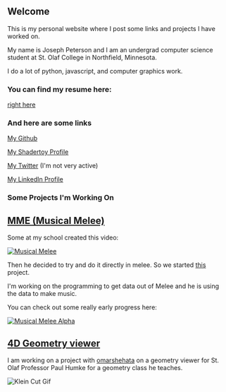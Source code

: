 ## Welcome

This is my personal website where I post some links and projects I have worked on.

My name is Joseph Peterson and I am an undergrad computer science student at St. Olaf College in Northfield, Minnesota.

I do a lot of python, javascript, and computer graphics work.

### You can find my resume here:

[right here](http://petersbob.github.io/resume(01-04-18).pdf)

### And here are some links

[My Github](https://github.com/petersbob)

[My Shadertoy Profile](https://www.shadertoy.com/user/jope246)

[My Twitter](https://twitter.com/petersbob3) (I'm not very active)

[My LinkedIn Profile](https://www.linkedin.com/in/joecpeterson)

### Some Projects I'm Working On

## [MME (Musical Melee)](https://github.com/petersbob/MME)

Some at my school created this video:

[![Musical Melee](https://img.youtube.com/vi/D1wLshtOWsg/0.jpg)](https://youtu.be/D1wLshtOWsg)

Then he decided to try and do it directly in melee. So we started [this](https://github.com/petersbob/MME) project.

I'm working on the programming to get data out of Melee and he is using the data to make music.

You can check out some really early progress here:

[![Musical Melee Alpha](https://img.youtube.com/vi/G7wmrC5d1Ts/0.jpg)](https://www.youtube.com/watch?v=G7wmrC5d1Ts)

## [4D Geometry viewer](https://github.com/StoDevX/humke-4d-geometry)

I am working on a project with [omarshehata](https://github.com/omarshehata) on a geometry viewer for St. Olaf Professor Paul Humke for a geometry class he teaches.

![Klein Cut Gif](http://petersbob.github.io/images/april_klein_2.gif)
